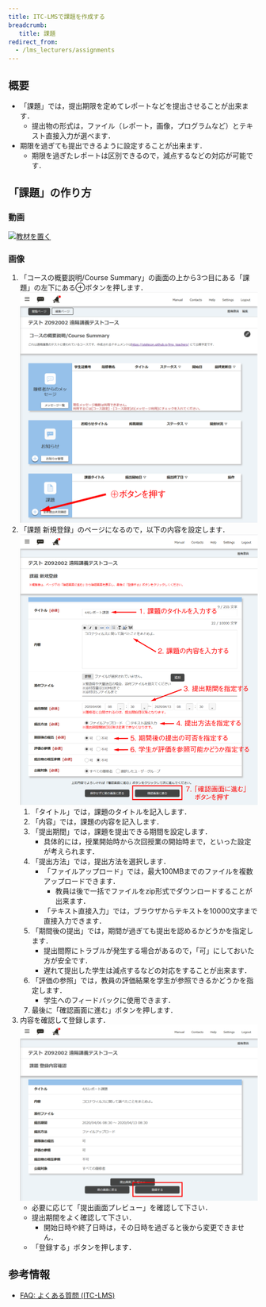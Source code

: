 ```yaml
---
title: ITC-LMSで課題を作成する
breadcrumb:
   title: 課題
redirect_from:
  - /lms_lecturers/assignments
---
```


## 概要

- 「課題」では，提出期限を定めてレポートなどを提出させることが出来ます．
  - 提出物の形式は，ファイル（レポート，画像，プログラムなど）とテキスト直接入力が選べます．
- 期限を過ぎても提出できるように設定することが出来ます．
  - 期限を過ぎたレポートは区別できるので，減点するなどの対応が可能です．



## 「課題」の作り方

### 動画

[![教材を置く](https://img.youtube.com/vi/P9wxxoa-KV0/0.jpg)](https://www.youtube.com/watch?v=P9wxxoa-KV0)

### 画像

1. 「コースの概要説明/Course Summary」の画面の上から3つ目にある「課題」の左下にある⊕ボタンを押します．
![課題](assignment1.png)
1. 「課題 新規登録」のページになるので，以下の内容を設定します．
![課題 新規作成](assignment2.png)
   1. 「タイトル」では，課題のタイトルを記入します．
   1. 「内容」では，課題の内容を記入します．
   1. 「提出期間」では，課題を提出できる期間を設定します．
      - 具体的には，授業開始時から次回授業の開始時まで，といった設定が考えられます．
   1. 「提出方法」では，提出方法を選択します．
      - 「ファイルアップロード」では，最大100MBまでのファイルを複数アップロードできます．
        - 教員は後で一括でファイルをzip形式でダウンロードすることが出来ます．
      - 「テキスト直接入力」では，ブラウザからテキストを10000文字まで直接入力できます．
   1. 「期間後の提出」では，期間が過ぎても提出を認めるかどうかを指定します．
      - 提出間際にトラブルが発生する場合があるので，「可」にしておいた方が安全です．
      - 遅れて提出した学生は減点するなどの対応をすることが出来ます．
   1. 「評価の参照」では，教員の評価結果を学生が参照できるかどうかを指定します．
      - 学生へのフィードバックに使用できます．
   1. 最後に「確認画面に進む」ボタンを押します．
1. 内容を確認して登録します．
![登録する](assignment3.png)
   - 必要に応じて「提出画面プレビュー」を確認して下さい．
   - 提出期間をよく確認して下さい．
     - 開始日時や終了日時は，その日時を過ぎると後から変更できません．
   - 「登録する」ボタンを押します．



## 参考情報

* <a href="https://www.ecc.u-tokyo.ac.jp/itc-lms/faq.html">FAQ: よくある質問 (ITC-LMS)</a>